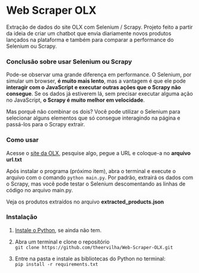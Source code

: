 # Web Scraper OLX
Extração de dados do site OLX com Selenium / Scrapy. Projeto feito a partir da ideia de criar um chatbot que envia diariamente novos produtos lançados na plataforma e também para comparar a performance do Selenium ou Scrapy.

### Conclusão sobre usar Selenium ou Scrapy
Pode-se observar uma grande diferença em performance. O Selenium, por simular um browser, **é muito mais lento**, mas a vantagem é que ele pode **interagir com o JavaScript e executar outras ações que o Scrapy não consegue**. Se os dados já estiverem lá, sem precisar executar alguma ação no JavaScript, **o Scrapy é muito melhor em velocidade**. 

Mas porquê não combinar os dois? Você pode utilizar o Selenium para selecionar alguns elementos que só consegue interagindo na página e passá-los para o Scrapy extrair.

### Como usar
Acesse o [site da OLX](https://www.olx.com.br), pesquise algo, pegue a URL e coloque-a no **arquivo url.txt**

Após instalar o programa (próximo item), abra o terminal e execute o arquivo com o comando `python main.py`. Por padrão, extrairá os dados com o Scrapy, mas você pode testar o Selenium descomentando as linhas de código no arquivo main.py.

Veja os produtos extraídos no arquivo **extracted_products.json**

### Instalação
1. [Instale o Python](https://www.python.org/downloads/), se ainda não tem.

2. Abra um terminal e clone o repositório<br>
`git clone https://github.com/theervilha/Web-Scraper-OLX.git`

3. Entre na pasta e instale as bibliotecas do Python no terminal:<br>
`pip install -r requirements.txt`